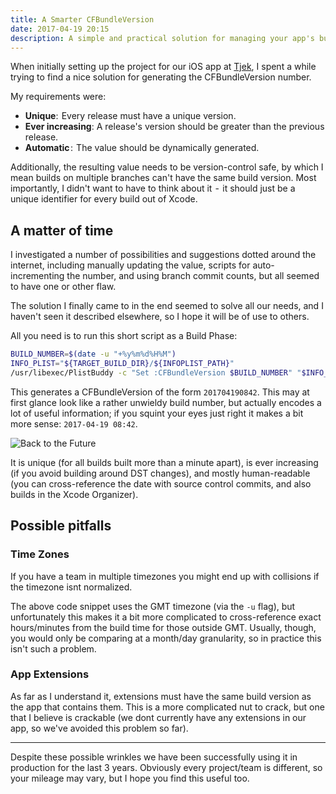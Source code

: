 ```yaml
---
title: A Smarter CFBundleVersion
date: 2017-04-19 20:15
description: A simple and practical solution for managing your app's build version.
---
```


When initially setting up the project for our iOS app at [Tjek](https://tjek.com), I spent a while trying to find a nice solution for generating the CFBundleVersion number.

My requirements were:

- **Unique**:  Every release must have a unique version.
- **Ever increasing**: A release's version should be greater than the previous release.
- **Automatic** :  The value should be dynamically generated.

Additionally, the resulting value needs to be version-control safe, by which I mean builds on multiple branches can't have the same build version. Most importantly, I didn't want to have to think about it  -  it should just be a unique identifier for every build out of Xcode.

## A matter of time

I investigated a number of possibilities and suggestions dotted around the internet, including manually updating the value, scripts for auto-incrementing the number, and using branch commit counts, but all seemed to have one or other flaw.

The solution I finally came to in the end seemed to solve all our needs, and I haven't seen it described elsewhere, so I hope it will be of use to others.

All you need is to run this short script as a Build Phase:

```bash
BUILD_NUMBER=$(date -u "+%y%m%d%H%M")
INFO_PLIST="${TARGET_BUILD_DIR}/${INFOPLIST_PATH}"
/usr/libexec/PlistBuddy -c "Set :CFBundleVersion $BUILD_NUMBER" "$INFO_PLIST"
```

This generates a CFBundleVersion of the form `201704190842`. This may at first glance look like a rather unwieldy build number, but actually encodes a lot of useful information; if you squint your eyes just right it makes a bit more sense: `2017-04-19 08:42`.

![Back to the Future](/images/bttf_clock.gif)

It is unique (for all builds built more than a minute apart), is ever increasing (if you avoid building around DST changes), and mostly human-readable (you can cross-reference the date with source control commits, and also builds in the Xcode Organizer).

## Possible pitfalls

### Time Zones

If you have a team in multiple timezones you might end up with collisions if the timezone isnt normalized.

The above code snippet uses the GMT timezone (via the `-u` flag), but unfortunately this makes it a bit more complicated to cross-reference exact hours/minutes from the build time for those outside GMT. Usually, though, you would only be comparing at a month/day granularity, so in practice this isn't such a problem.

### App Extensions

As far as I understand it, extensions must have the same build version as the app that contains them. This is a more complicated nut to crack, but one that I believe is crackable (we dont currently have any extensions in our app, so we've avoided this problem so far).

---

Despite these possible wrinkles we have been successfully using it in production for the last 3 years. Obviously every project/team is different, so your mileage may vary, but I hope you find this useful too.

